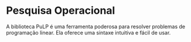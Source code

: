 # Pesquisa Operacional
A biblioteca PuLP é uma ferramenta poderosa para resolver problemas de programação linear. Ela oferece uma sintaxe intuitiva e fácil de usar.
